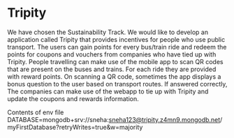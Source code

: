 # Tripity  
We have chosen the Sustainability Track. We would like to develop an application called Tripity that provides incentives for people who use public transport. The users can gain points for every bus/train ride and redeem the points for coupons and vouchers from companies who have tied up with Tripity. People travelling can make use of the mobile app to scan QR codes that are present on the buses and trains. For each ride they are provided with reward points. On scanning a QR code, sometimes the app displays a bonus question to the user based on transport routes. If answered correctly, The companies can make use of the webapp to tie up with Tripity and update the coupons and rewards information. 


Contents of env file  
DATABASE=mongodb+srv://sneha:sneha123@tripity.z4mn9.mongodb.net/myFirstDatabase?retryWrites=true&w=majority
